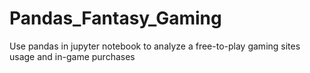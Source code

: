 # Pandas_Fantasy_Gaming
Use pandas in jupyter notebook to analyze a free-to-play gaming sites usage and in-game purchases
